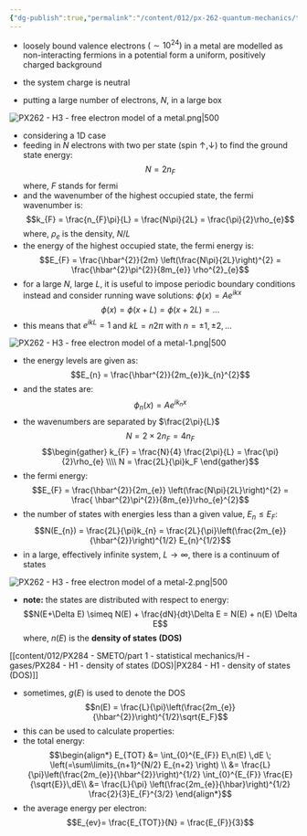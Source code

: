 ```yaml
---
{"dg-publish":true,"permalink":"/content/012/px-262-quantum-mechanics/term-2/h-many-particles/px-262-h3-free-electron-model-1-d/","noteIcon":"1","created":"2025-01-09T17:19:33.338+00:00","updated":"2025-01-13T13:56:02.932+00:00"}
---
```


- loosely bound valence electrons $(\sim 10^{24})$ in a metal are modelled as non-interacting fermions in a potential form a uniform, positively charged background
- the system charge is neutral

- putting a large number of electrons, $N$, in a large box

![PX262 - H3 - free electron model of a metal.png|500](/img/user/pics/PX262%20-%20H3%20-%20free%20electron%20model%20of%20a%20metal.png)

- considering a 1D case
- feeding in $N$ electrons with two per state (spin $\uparrow,\downarrow$) to find the ground state energy:
$$N = 2n_{F}$$
	where, $F$ stands for fermi
- and the wavenumber of the highest occupied state, the fermi wavenumber is:
$$k_{F} = \frac{n_{F}\pi}{L} = \frac{N\pi}{2L} = \frac{\pi}{2}\rho_{e}$$
	where, $\rho_{e}$ is the density, $N/L$
- the energy of the highest occupied state, the fermi energy is:
$$E_{F} = \frac{\hbar^{2}}{2m} \left(\frac{N\pi}{2L}\right)^{2} = \frac{\hbar^{2}\pi^{2}}{8m_{e}} \rho^{2}_{e}$$
- for a large $N$, large $L$, it is useful to impose periodic boundary conditions instead and consider running wave solutions: $\phi(x) = Ae^{ikx}$
$$\phi(x) = \phi(x+L) = \phi(x+2L) = \dots$$
- this means that $e^{ikL} = 1$ and ${} kL = n2\pi {}$ with $n=\pm1, \pm2, \dots$

![PX262 - H3 - free electron model of a metal-1.png|500](/img/user/pics/PX262%20-%20H3%20-%20free%20electron%20model%20of%20a%20metal-1.png)

- the energy levels are given as:
$$E_{n} = \frac{\hbar^{2}}{2m_{e}}k_{n}^{2}$$
- and the states are:
$$\phi_{n}(x) = Ae^{ik_{n}x}$$
- the wavenumbers are separated by $\frac{2\pi}{L}$
$$N = 2 \times 2 n_{F} = 4n_{F}$$
$$\begin{gather}
k_{F} = \frac{N}{4} \frac{2\pi}{L} = \frac{\pi}{2}\rho_{e} \\\\
N = \frac{2L}{\pi}k_F
\end{gather}$$
- the fermi energy:
$$E_{F} = \frac{\hbar^{2}}{2m_{e}} \left(\frac{N\pi}{2L}\right)^{2} = \frac{ \hbar^{2}\pi^{2}}{8m_{e}}\rho_{e}^{2}$$
- the number of states with energies less than a given value, $E_{n} \le E_{F}:$
$$N(E_{n}) = \frac{2L}{\pi}k_{n} = \frac{2L}{\pi}\left(\frac{2m_{e}}{\hbar^{2}}\right)^{1/2} E_{n}^{1/2}$$
- in a large, effectively infinite system, $L\to\infty$, there is a continuum of states

![PX262 - H3 - free electron model of a metal-2.png|500](/img/user/pics/PX262%20-%20H3%20-%20free%20electron%20model%20of%20a%20metal-2.png)

- **note:** the states are distributed with respect to energy:
$$N(E+\Delta E) \simeq N(E) + \frac{dN}{dt}\Delta E = N(E) + n(E) \Delta E$$
	where, $n(E)$ is the **density of states (DOS)**

[[content/012/PX284 - SMETO/part 1 - statistical mechanics/H - gases/PX284 - H1 - density of states (DOS)\|PX284 - H1 - density of states (DOS)]]

- sometimes, $g(E)$ is used to denote the DOS
$$n(E) = \frac{L}{\pi}\left(\frac{2m_{e}}{\hbar^{2}}\right)^{1/2}\sqrt{E_F}$$
- this can be used to calculate properties:
- the total energy:
$$\begin{align*}
E_{TOT} &= \int_{0}^{E_{F}} E\,n(E) \,dE \; \left(=\sum\limits_{n+1}^{N/2} E_{n+2} \right) \\
&= \frac{L}{\pi}\left(\frac{2m_{e}}{\hbar^{2}}\right)^{1/2} \int_{0}^{E_{F}} \frac{E}{\sqrt{E}}\,dE\\
&= \frac{L}{\pi} \left(\frac{2m_{e}}{\hbar}\right)^{1/2} \frac{2}{3}E_{F}^{3/2} 
\end{align*}$$
- the average energy per electron:
$$E_{ev}= \frac{E_{TOT}}{N} = \frac{E_{F}}{3}$$
